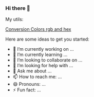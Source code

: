 ### Hi there 👋

[](https://giphy.com/gifs/BpGWitbFZflfSUYuZ9)
My utils:

[Conversion Colors rgb and hex]()



Here are some ideas to get you started:




- 🔭 I’m currently working on ...
- 🌱 I’m currently learning ...
- 👯 I’m looking to collaborate on ...
- 🤔 I’m looking for help with ...
- 💬 Ask me about ...
- 📫 How to reach me: ...
- 😄 Pronouns: ...
- ⚡ Fun fact: ...

